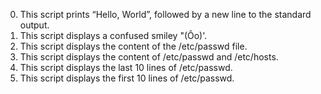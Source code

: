 0. This script prints “Hello, World”, followed by a new line to the standard output.
1. This script displays a confused smiley "(Ôo)'.
2. This script displays the content of the /etc/passwd file.
3. This script displays the content of /etc/passwd and /etc/hosts.
4. This script displays the last 10 lines of /etc/passwd.
5. This script displays the first 10 lines of /etc/passwd.

